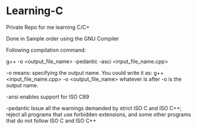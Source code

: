 # Learning-C
Private Repo for me learning C/C+

Done in Sample order using the GNU Compiler

Following compilation command:

g++ -o <output_file_name> -pedantic -asci <input_file_name.cpp>

-o 
means: specifying the output name. You could write it as: g++ <input_file_name.cpp> -o <output_file_name>
whatever is after -o is the output name.

-ansi 
enables support for ISO C89

-pedantic
Issue all the warnings demanded by strict ISO C and ISO C++; reject all programs that use forbidden extensions, and some other programs that do not follow ISO C and ISO C++
